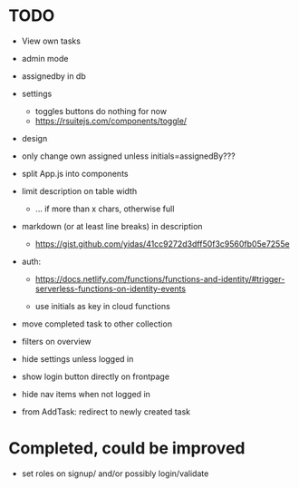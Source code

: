 # TODO

- View own tasks
- admin mode
- assignedby in db
- settings
  - toggles buttons do nothing for now
  - https://rsuitejs.com/components/toggle/
- design
- only change own assigned unless initials=assignedBy???
- split App.js into components
- limit description on table width
  - ... if more than x chars, otherwise full
- markdown (or at least line breaks) in description
  - https://gist.github.com/yidas/41cc9272d3dff50f3c9560fb05e7255e

- auth: 
  - https://docs.netlify.com/functions/functions-and-identity/#trigger-serverless-functions-on-identity-events
  
  - use initials as key in cloud functions

- move completed task to other collection
- filters on overview
- hide settings unless logged in
- show login button directly on frontpage
- hide nav items when not logged in
- from AddTask: redirect to newly created task
# Completed, could be improved
- set roles on signup/ and/or possibly login/validate